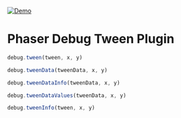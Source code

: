 [![Demo](https://samme.github.io/phaser-plugin-debug-tween/screenshot.png)](https://samme.github.io/phaser-plugin-debug-tween/)

Phaser Debug Tween Plugin
=========================

```javascript
debug.tween(tween, x, y)

debug.tweenData(tweenData, x, y)

debug.tweenDataInfo(tweenData, x, y)

debug.tweenDataValues(tweenData, x, y)

debug.tweenInfo(tween, x, y)
```

